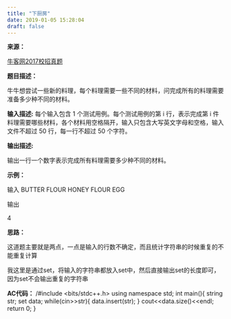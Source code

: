 ```yaml
---
title: "下厨房"
date: 2019-01-05 15:28:04
draft: false
---
```

**来源：**

[牛客网2017校招真题](https://www.nowcoder.com/ta/2017test)

**题目描述：**

牛牛想尝试一些新的料理，每个料理需要一些不同的材料，问完成所有的料理需要准备多少种不同的材料。

**输入描述:**
每个输入包含 1 个测试用例。每个测试用例的第 i 行，表示完成第 i 件料理需要哪些材料，各个材料用空格隔开，输入只包含大写英文字母和空格，输入文件不超过 50 行，每一行不超过 50 个字符。

**输出描述:**

输出一行一个数字表示完成所有料理需要多少种不同的材料。

**示例：**

输入
BUTTER FLOUR HONEY FLOUR EGG

输出

4

**思路：**

这道题主要就是两点，一点是输入的行数不确定，而且统计字符串的时候重复的不能重复计算

我这里是通过set，将输入的字符串都放入set中，然后直接输出set的长度即可，因为set不会输出重复的字符串

**AC代码：**
/#include <bits/stdc++.h> using namespace std; int main(){ string str; set<string> data; while(cin>>str){ data.insert(str); } cout<<data.size()<<endl; return 0; }